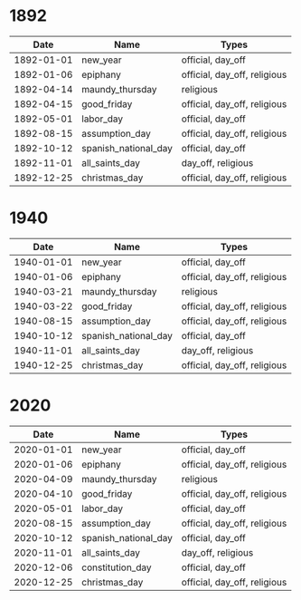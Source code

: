 # 1892

| Date       | Name                 | Types                        |
|------------|----------------------|------------------------------|
| 1892-01-01 | new_year             | official, day_off            |
| 1892-01-06 | epiphany             | official, day_off, religious |
| 1892-04-14 | maundy_thursday      | religious                    |
| 1892-04-15 | good_friday          | official, day_off, religious |
| 1892-05-01 | labor_day            | official, day_off            |
| 1892-08-15 | assumption_day       | official, day_off, religious |
| 1892-10-12 | spanish_national_day | official, day_off            |
| 1892-11-01 | all_saints_day       | day_off, religious           |
| 1892-12-25 | christmas_day        | official, day_off, religious |

# 1940

| Date       | Name                 | Types                        |
|------------|----------------------|------------------------------|
| 1940-01-01 | new_year             | official, day_off            |
| 1940-01-06 | epiphany             | official, day_off, religious |
| 1940-03-21 | maundy_thursday      | religious                    |
| 1940-03-22 | good_friday          | official, day_off, religious |
| 1940-08-15 | assumption_day       | official, day_off, religious |
| 1940-10-12 | spanish_national_day | official, day_off            |
| 1940-11-01 | all_saints_day       | day_off, religious           |
| 1940-12-25 | christmas_day        | official, day_off, religious |

# 2020

| Date       | Name                 | Types                        |
|------------|----------------------|------------------------------|
| 2020-01-01 | new_year             | official, day_off            |
| 2020-01-06 | epiphany             | official, day_off, religious |
| 2020-04-09 | maundy_thursday      | religious                    |
| 2020-04-10 | good_friday          | official, day_off, religious |
| 2020-05-01 | labor_day            | official, day_off            |
| 2020-08-15 | assumption_day       | official, day_off, religious |
| 2020-10-12 | spanish_national_day | official, day_off            |
| 2020-11-01 | all_saints_day       | day_off, religious           |
| 2020-12-06 | constitution_day     | official, day_off            |
| 2020-12-25 | christmas_day        | official, day_off, religious |
